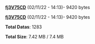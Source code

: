 [**fj3V75CD**](/data/fj3V75CD.txt) (02/11/22 - 14:13)- 9420 bytes

[**fj3V75CD**](/data/fj3V75CD.txt) (02/11/22 - 14:13)- 9420 bytes

**Total Datas**: 1283

**Total Size**: 7.42 MB / 7.4 MB